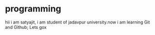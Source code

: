 # programming
hii i am satyajit, i am student of jadavpur university.now i am learning
Git and Github;
Lets gox
